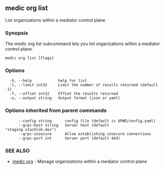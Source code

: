 ## medic org list

List organizations within a mediator control plane

### Synopsis

The medic org list subcommand lets you list organizations within a
mediator control plane.

```
medic org list [flags]
```

### Options

```
  -h, --help            help for list
  -l, --limit int32     Limit the number of results returned (default -1)
  -f, --offset int32    Offset the results returned
  -o, --output string   Output format (json or yaml)
```

### Options inherited from parent commands

```
      --config string      config file (default is $PWD/config.yaml)
      --grpc-host string   Server host (default "staging.stacklok.dev")
      --grpc-insecure      Allow establishing insecure connections
      --grpc-port int      Server port (default 443)
```

### SEE ALSO

* [medic org](medic_org.md)	 - Manage organizations within a mediator control plane

